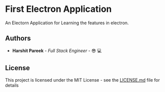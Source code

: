 # First Electron Application 

An Electorn Application for Learning the features in electron.

## Authors

* **Harshit Pareek** - *Full Stack Engineer* - :sunglasses: :computer:

## License

This project is licensed under the MIT License - see the [LICENSE.md](LICENSE.md) file for details